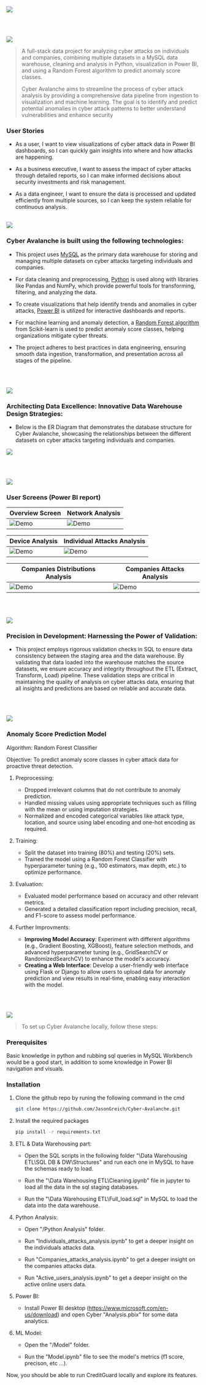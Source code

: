<img src="./readme/title1.svg"/>

<br><br>

<!-- project philosophy -->
<img src="./readme/title2.svg"/>

> A full-stack data project for analyzing cyber attacks on individuals and companies, combining multiple datasets in a MySQL data warehouse, cleaning and analysis in Python, visualization in Power BI, and using a Random Forest algorithm to predict anomaly score classes.
>
> Cyber Avalanche aims to streamline the process of cyber attack analysis by providing a comprehensive data pipeline from ingestion to visualization and machine learning. The goal is to identify and predict potential anomalies in cyber attack patterns to better understand vulnerabilities and enhance security


### User Stories
- As a user, I want to view visualizations of cyber attack data in Power BI dashboards, so I can quickly gain insights into where and how attacks are happening.

- As a business executive, I want to assess the impact of cyber attacks through detailed reports, so I can make informed decisions about security investments and risk management.

- As a data engineer, I want to ensure the data is processed and updated efficiently from multiple sources, so I can keep the system reliable for continuous analysis.
<br><br>


<!-- Tech stack -->
<img src="./readme/title3.svg"/>

### Cyber Avalanche is built using the following technologies:

- This project uses [MySQL](https://www.mysql.com/) as the primary data warehouse for storing and managing multiple datasets on cyber attacks targeting individuals and companies.

- For data cleaning and preprocessing, [Python](https://www.python.org/) is used along with libraries like Pandas and NumPy, which provide powerful tools for transforming, filtering, and analyzing the data.

- To create visualizations that help identify trends and anomalies in cyber attacks, [Power BI](https://powerbi.microsoft.com/) is utilized for interactive dashboards and reports.

- For machine learning and anomaly detection, a [Random Forest algorithm](https://scikit-learn.org/stable/modules/generated/sklearn.ensemble.RandomForestClassifier.html) from Scikit-learn is used to predict anomaly score classes, helping organizations mitigate cyber threats.

- The project adheres to best practices in data engineering, ensuring smooth data ingestion, transformation, and presentation across all stages of the pipeline.

<br><br>

<!-- Database Design -->
<img src="./readme/title5.svg"/>

###  Architecting Data Excellence: Innovative Data Warehouse Design Strategies:

- Below is the ER Diagram that demonstrates the database structure for Cyber Avalanche, showcasing the relationships between the different datasets on cyber attacks targeting individuals and companies.

<img src="./readme/assets/Data Warehouse Design.png"/>


<br><br>


<!-- Implementation -->
<img src="./readme/title6.svg"/>



### User Screens (Power BI report)

| Overview Screen                           | Network Analysis                         |
| ----------------------------------------- | ----------------------------------------- |
| ![Demo](./readme/assets/overview.png) | ![Demo](./readme/assets/gif2.gif) |

| Device Analysis           | Individual Attacks Analysis                         |
| --------------------------------- | -------------------------------------- |
| ![Demo](./readme/assets/gif1.gif) | ![Demo](./readme/assets/ind1.png) |

| Companies Distributions Analysis             | Companies Attacks Analysis         |
| ----------------------------------- | --------------------------------- |
| ![Demo](./readme/assets/comp2.png) | ![Demo](./readme/assets/gif3.gif) |

<br><br>

<!-- Unit Testing -->
<img src="./readme/title9.svg"/>

### Precision in Development: Harnessing the Power of Validation:

- This project employs rigorous validation checks in SQL to ensure data consistency between the staging area and the data warehouse. By validating that data loaded into the warehouse matches the source datasets, we ensure accuracy and integrity throughout the ETL (Extract, Transform, Load) pipeline. These validation steps are critical in maintaining the quality of analysis on cyber attacks data, ensuring that all insights and predictions are based on reliable and accurate data.

<br><br>


<!-- Machine Learning -->
<img src="./readme/title7.svg"/>

### Anomaly Score Prediction Model

Algorithm: Random Forest Classifier

Objective: To predict anomaly score classes in cyber attack data for proactive threat detection.

1. Preprocessing:
   - Dropped irrelevant columns that do not contribute to anomaly prediction.
   - Handled missing values using appropriate techniques such as filling with the mean or using imputation strategies.
   - Normalized and encoded categorical variables like attack type, location, and source using label encoding and one-hot encoding as required.

2. Training:
   - Split the dataset into training (80%) and testing (20%) sets.
   - Trained the model using a Random Forest Classifier with hyperparameter tuning (e.g., 100 estimators, max depth, etc.) to optimize performance.

3. Evaluation:
   - Evaluated model performance based on accuracy and other relevant metrics.
   - Generated a detailed classification report including precision, recall, and F1-score to assess model performance.

4. Further Improvments:
   - **Improving Model Accuracy**: Experiment with different algorithms (e.g., Gradient Boosting, XGBoost), feature selection methods, and advanced hyperparameter tuning (e.g., GridSearchCV or RandomizedSearchCV) to enhance the model's accuracy.
   - **Creating a Web Interface**: Develop a user-friendly web interface using Flask or Django to allow users to upload data for anomaly prediction and view results in real-time, enabling easy interaction with the model.


<br><br>



<!-- How to run -->
<img src="./readme/title10.svg"/>

> To set up Cyber Avalanche locally, follow these steps:

### Prerequisites

Basic knowledge in python and rubbing sql queries in MySQL Workbench would be a good start, in addition to some knowledge in Power BI navigation and visuals. 

### Installation


1. Clone the github repo by runing the following command in the cmd
   ```sh
   git clone https://github.com/JasonGreich/Cyber-Avalanche.git
   ```
2. Install the required packages
   ```sh
   pip install -r requirements.txt
   ```
3. ETL & Data Warehousing part:

   - Open the SQL scripts in the following folder "\Data Warehousing ETL\SQL DB & DW\Structures" and run each one in MySQL to have the schemas ready to load.

   - Run the "\Data Warehousing ETL\Cleaning.ipynb" file in jupyter to load all the data in the sql staging databases.

   - Run the "\Data Warehousing ETL\Full_load.sql" in MySQL to load the data into the data warehouse.

4. Python Analysis:

   - Open "/Python Analysis" folder.

   - Run "Individuals_attacks_analysis.ipynb" to get a deeper insight on the individuals attacks data.

   - Run "Companies_attacks_analysis.ipynb" to get a deeper insight on the companies attacks data.

   - Run "Active_users_analysis.ipynb" to get a deeper insight on the active online users data.

5. Power BI:

   - Install Power BI desktop (https://www.microsoft.com/en-us/download) and open Cyber "Analysis.pbix" for some data analytics.

6. ML Model:
   - Open the "/Model" folder. 

   - Run the "Model.ipynb" file to see the model's metrics (f1 score, precison, etc ...).




Now, you should be able to run CreditGuard locally and explore its features.